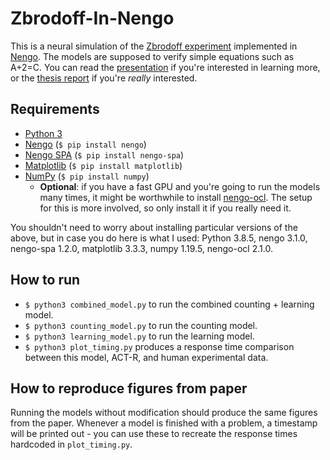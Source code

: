 # Zbrodoff-In-Nengo

This is a neural simulation of the [Zbrodoff experiment](https://link.springer.com/content/pdf/10.3758%2FBF03200922.pdf) implemented in [Nengo](https://www.nengo.ai/). The models are supposed to verify simple equations such as A+2=C. You can read the [presentation](./Presentation.pdf) if you're interested in learning more, or the [thesis report](./report/report.pdf) if you're _really_ interested.



## Requirements

- [Python 3](https://www.python.org/)
- [Nengo](https://www.nengo.ai/) (`$ pip install nengo`)
- [Nengo SPA](https://www.nengo.ai/nengo-spa/) (`$ pip install nengo-spa`)
- [Matplotlib](https://matplotlib.org/) (`$ pip install matplotlib`)
- [NumPy](https://numpy.org/) (`$ pip install numpy`)
  - **Optional**: if you have a fast GPU and you're going to run the models many times, it might be worthwhile to install [nengo-ocl](https://pypi.org/project/nengo-ocl/). The setup for this is more involved, so only install it if you really need it.



You shouldn't need to worry about installing particular versions of the above, but in case you do here is what I used: Python 3.8.5, nengo 3.1.0, nengo-spa 1.2.0, matplotlib 3.3.3, numpy 1.19.5, nengo-ocl 2.1.0.  



## How to run

- `$ python3 combined_model.py` to run the combined counting + learning model.
- `$ python3 counting_model.py` to run the counting model.
- `$ python3 learning_model.py` to run the learning model.
- `$ python3 plot_timing.py` produces a response time comparison between this model, ACT-R, and human experimental data.



## How to reproduce figures from paper

Running the models without modification should produce the same figures from the paper. Whenever a model is finished with a problem, a timestamp will be printed out - you can use these to recreate the response times hardcoded in `plot_timing.py`.
